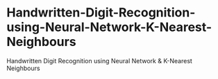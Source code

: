# Handwritten-Digit-Recognition-using-Neural-Network-K-Nearest-Neighbours
Handwritten Digit Recognition using Neural Network &amp; K-Nearest Neighbours
